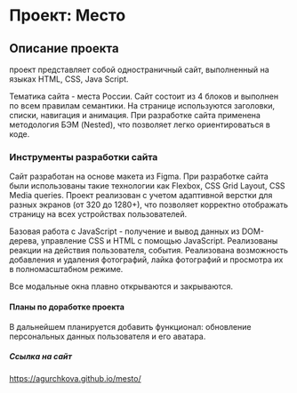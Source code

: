# Проект: Место

## Описание проекта

проект представляет собой одностраничный сайт, выполненный на языках HTML, CSS,
Java Script.

Тематика сайта - места России.
Сайт состоит из 4 блоков и выполнен по всем правилам семантики. На странице
используются заголовки, списки, навигация и анимация.
При разработке сайта применена методология БЭМ (Nested), что позволяет легко
ориентироваться в коде.

### Инструменты разработки сайта

Сайт разработан на основе макета из Figma. При разработке сайта были использованы
такие технологии как Flexbox, CSS Grid Layout, CSS Media queries.
Проект реализован с учетом адаптивной верстки для разных экранов (от 320 до 1280+),
что позволяет корректно отображать страницу на всех устройствах пользователей.

Базовая работа с JavaScript - получение и вывод данных из DOM-дерева, управление CSS
и HTML с помощью JavaScript. Реализованы реакции на действия пользователя, события.
Реализована возможность добавления и удаления фотографий, лайка фотографий и
просмотра их в полномасштабном режиме.

Все модальные окна плавно открываются и закрываются.

#### Планы по доработке проекта

В дальнейшем планируется добавить функционал: обновление персональных данных
пользователя и его аватара.

##### Cсылка на сайт

https://agurchkova.github.io/mesto/
